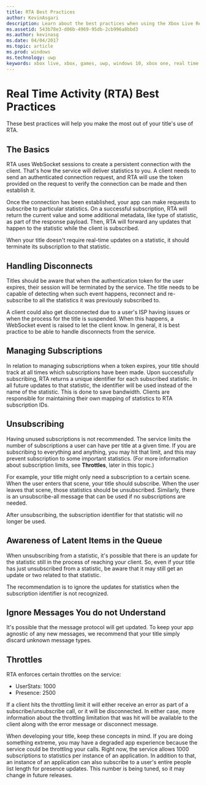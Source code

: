 ```yaml
---
title: RTA Best Practices
author: KevinAsgari
description: Learn about the best practices when using the Xbox Live Real-Time Acitivity service.
ms.assetid: 543b78e3-d06b-4969-95db-2cb996a8bbd3
ms.author: kevinasg
ms.date: 04/04/2017
ms.topic: article
ms.prod: windows
ms.technology: uwp
keywords: xbox live, xbox, games, uwp, windows 10, xbox one, real time activity
---
```


# Real Time Activity (RTA) Best Practices
These best practices will help you make the most out of your title's use of RTA.


## The Basics

RTA uses WebSocket sessions to create a persistent connection with the client. That's how the service will deliver statistics to you. A client needs to send an authenticated connection request, and RTA will use the token provided on the request to verify the connection can be made and then establish it.

Once the connection has been established, your app can make requests to subscribe to particular statistics. On a successful subscription, RTA will return the current value and some additional metadata, like type of statistic, as part of the response payload. Then, RTA will forward any updates that happen to the statistic while the client is subscribed.

When your title doesn't require real-time updates on a statistic, it should terminate its subscription to that statistic.


## Handling Disconnects

Titles should be aware that when the authentication token for the user expires, their session will be terminated by the service. The title needs to be capable of detecting when such event happens, reconnect and re-subscribe to all the statistics it was previously subscribed to.

A client could also get disconnected due to a user's ISP having issues or when the process for the title is suspended. When this happens, a WebSocket event is raised to let the client know. In general, it is best practice to be able to handle disconnects from the service.


## Managing Subscriptions

In relation to managing subscriptions when a token expires, your title should track at all times which subscriptions have been made. Upon successfully subscribing, RTA returns a unique identifier for each subscribed statistic. In all future updates to that statistic, the identifier will be used instead of the name of the statistic. This is done to save bandwidth. Clients are responsible for maintaining their own mapping of statistics to RTA subscription IDs.


## Unsubscribing

Having unused subscriptions is not recommended. The service limits the number of subscriptions a user can have per title at a given time. If you are subscribing to everything and anything, you may hit that limit, and this may prevent subscription to some important statistics. (For more information about subscription limits, see **Throttles**, later in this topic.)

For example, your title might only need a subscription to a certain scene. When the user enters that scene, your title should subscribe. When the user leaves that scene, those statistics should be unsubscribed. Similarly, there is an unsubscribe-all message that can be used if no subscriptions are needed.

After unsubscribing, the subscription identifier for that statistic will no longer be used.


## Awareness of Latent Items in the Queue

When unsubscribing from a statistic, it's possible that there is an update for the statistic still in the process of reaching your client. So, even if your title has just unsubscribed from a statistic, be aware that it may still get an update or two related to that statistic.

The recommendation is to ignore the updates for statistics when the subscription identifier is not recognized.


## Ignore Messages You do not Understand

It's possible that the message protocol will get updated. To keep your app agnostic of any new messages, we recommend that your title simply discard unknown message types.


## Throttles

RTA enforces certain throttles on the service:

-   UserStats: 1000
-   Presence: 2500

If a client hits the throttling limit it will either receive an error as part of a subscribe/unsubscribe call, or it will be disconnected. In either case, more information about the throttling limitation that was hit will be available to the client along with the error message or disconnect message.

When developing your title, keep these concepts in mind. If you are doing something extreme, you may have a degraded app experience because the service could be throttling your calls. Right now, the service allows 1000 subscriptions to statistics per instance of an application. In addition to that, an instance of an application can also subscribe to a user's entire people list length for presence updates. This number is being tuned, so it may change in future releases.
